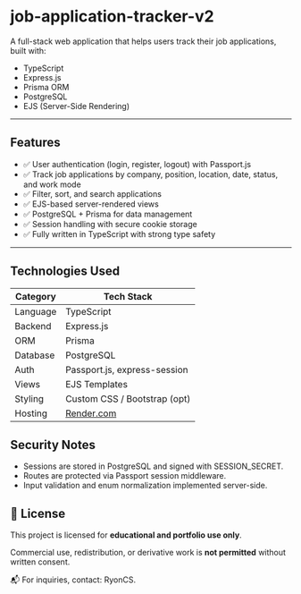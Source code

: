 # job-application-tracker-v2

A full-stack web application that helps users track their job applications, built with:

- TypeScript
- Express.js
- Prisma ORM
- PostgreSQL
- EJS (Server-Side Rendering)

---

## Features

- ✅ User authentication (login, register, logout) with Passport.js
- ✅ Track job applications by company, position, location, date, status, and work mode
- ✅ Filter, sort, and search applications
- ✅ EJS-based server-rendered views
- ✅ PostgreSQL + Prisma for data management
- ✅ Session handling with secure cookie storage
- ✅ Fully written in TypeScript with strong type safety

---

## Technologies Used

| Category        | Tech Stack                    |
|----------------|-------------------------------|
| Language        | TypeScript                    |
| Backend         | Express.js                    |
| ORM             | Prisma                        |
| Database        | PostgreSQL                    |
| Auth            | Passport.js, express-session  |
| Views           | EJS Templates                 |
| Styling         | Custom CSS / Bootstrap (opt)  |
| Hosting         | [Render.com](https://render.com) |

## Security Notes

- Sessions are stored in PostgreSQL and signed with SESSION_SECRET.
- Routes are protected via Passport session middleware.
- Input validation and enum normalization implemented server-side.


## 🔐 License

This project is licensed for **educational and portfolio use only**.

Commercial use, redistribution, or derivative work is **not permitted** without written consent.

📬 For inquiries, contact: RyonCS.